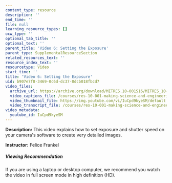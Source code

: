 ```yaml
---
content_type: resource
description: ''
end_time: ''
file: null
learning_resource_types: []
ocw_type: ''
optional_tab_title: ''
optional_text: ''
parent_title: 'Video 6: Setting the Exposure'
parent_type: SupplementalResourceSection
related_resources_text: ''
resource_index_text: ''
resourcetype: Video
start_time: ''
title: 'Video 6: Setting the Exposure'
uid: b907e7f8-3469-0c6d-dc37-0dcb018fbcd7
video_files:
  archive_url: https://archive.org/download/MITRES.10-001S16/MITRES_10-001S16_Track08_300k.mp4
  video_captions_file: /courses/res-10-001-making-science-and-engineering-pictures-a-practical-guide-to-presenting-your-work-spring-2016/a9c93e1b4c155461b978034938f3438d_IuCpd9kyeSM.vtt
  video_thumbnail_file: https://img.youtube.com/vi/IuCpd9kyeSM/default.jpg
  video_transcript_file: /courses/res-10-001-making-science-and-engineering-pictures-a-practical-guide-to-presenting-your-work-spring-2016/a74f5a50b4579e4c9862f4d62ea04fb9_IuCpd9kyeSM.pdf
video_metadata:
  youtube_id: IuCpd9kyeSM
---
```


**Description:** This video explains how to set exposure and shutter speed on your camera's software to create very detailed images.

**Instructor:** Felice Frankel

##### Viewing Recommendation

If you are using a laptop or desktop computer, we recommend you watch the video in full screen mode in high definition (HD).



